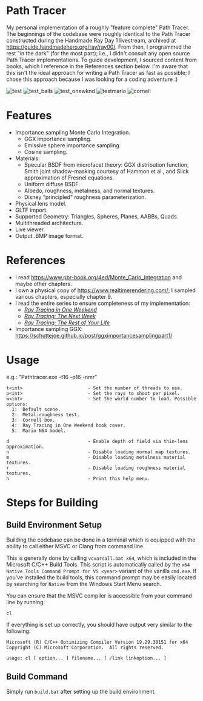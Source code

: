 # Path Tracer

My personal implementation of a roughly "feature complete" Path Tracer. The
beginnings of the codebase were roughly identical to the Path Tracer constructed
during the Handmade Ray Day 1 livestream, archived at
https://guide.handmadehero.org/ray/ray00/. From then, I programmed the rest "in
the dark" (for the most part); i.e., I didn't consult any open source Path
Tracer implementations. To guide development, I sourced content from books,
which I reference in the References section below. I'm aware that this isn't the
ideal approach for writing a Path Tracer as fast as possible; I chose this
approach because I was looking for a coding adventure :)

![test](https://github.com/BluBloos/Pathtracer/assets/38915815/5c0ad3e0-27ed-46ff-a8ab-6bab018551e5)
![test_balls](https://github.com/BluBloos/Pathtracer/assets/38915815/dffa43b0-96ec-4a4e-8481-90217ea9e0c1)
![test_onewknd](https://github.com/BluBloos/Pathtracer/assets/38915815/9cbaa92f-d464-4c7a-80ab-7ea359e16c3c)
![testmario](https://github.com/BluBloos/Pathtracer/assets/38915815/5016aece-4b04-4a5f-acae-41a97004e1c0)
![cornell](https://github.com/BluBloos/Pathtracer/assets/38915815/32e7af83-8507-4166-ba88-3ac51b019861)

# Features

- Importance sampling Monte Carlo Integration.
  - GGX importance sampling.
  - Emissive sphere importance sampling.
  - Cosine sampling.
- Materials:
  - Specular BSDF from microfacet theory: GGX distribution function, Smith joint
  shadow-masking courtesy of Hammon et al., and Slick approximation of Fresnel equations.
  - Uniform diffuse BSDF.
  - Albedo, roughness, metalness, and normal textures.
  - Disney "principled" roughness parameterization.
- Physical lens model.
- GLTF import.
- Supported Geometry: Triangles, Spheres, Planes, AABBs, Quads.
- Multithreaded architecture.
- Live viewer.
- Output .BMP image format.

# References

- I read https://www.pbr-book.org/4ed/Monte_Carlo_Integration and maybe other chapters.
- I own a physical copy of https://www.realtimerendering.com/; I sampled various
  chapters, especially chapter 9.
- I read the entire series to ensure completeness of my implementation:
  - [_Ray Tracing in One Weekend_](https://raytracing.github.io/books/RayTracingInOneWeekend.html)
  - [_Ray Tracing: The Next Week_](https://raytracing.github.io/books/RayTracingTheNextWeek.html)
  - [_Ray Tracing: The Rest of Your Life_](https://raytracing.github.io/books/RayTracingTheRestOfYourLife.html)
- Importance sampling GGX: https://schuttejoe.github.io/post/ggximportancesamplingpart1/

# Usage

e.g.: "Pathtracer.exe -t16 -p16 -nmr"
```
t<int>                        - Set the number of threads to use.
p<int>                        - Set the rays to shoot per pixel.
w<int>                        - Set the world number to load. Possible options:
  1:  Default scene.
  2:  Metal-roughness test.
  3:  Cornell box.
  4:  Ray Tracing in One Weekend book cover.
  5:  Mario N64 model.
    
d                             - Enable depth of field via thin-lens approximation.
n                             - Disable loading normal map textures.
m                             - Disable loading metalness material textures.
r                             - Disable loading roughness material textures.
h                             - Print this help menu.
```

# Steps for Building

## Build Environment Setup

Building the codebase can be done in a terminal which is equipped with the
ability to call either MSVC or Clang from command line.

This is generally done by calling `vcvarsall.bat x64`, which is included in the
Microsoft C/C++ Build Tools. This script is automatically called by the `x64
Native Tools Command Prompt for VS <year>` variant of the vanilla `cmd.exe`. If
you've installed the build tools, this command prompt may be easily located by
searching for `Native` from the Windows Start Menu search.

You can ensure that the MSVC compiler is accessible from your command line by
running:

```
cl
```

If everything is set up correctly, you should have output very similar to the
following:

```
Microsoft (R) C/C++ Optimizing Compiler Version 19.29.30151 for x64
Copyright (C) Microsoft Corporation.  All rights reserved.

usage: cl [ option... ] filename... [ /link linkoption... ]
```

## Build Command

Simply run `build.bat` after setting up the build environment.
